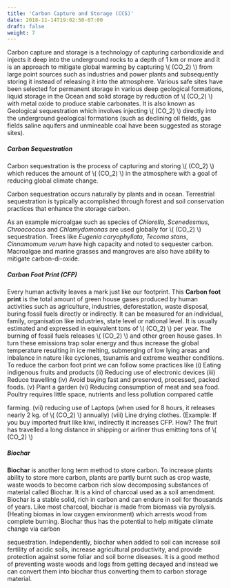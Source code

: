 ```yaml
---
title: 'Carbon Capture and Storage (CCS)'
date: 2018-11-14T19:02:50-07:00
draft: false
weight: 7
---
```

Carbon capture and storage is a technology of capturing carbondioxide and injects it deep into the underground rocks to a depth of 1 km or more and it is an approach to mitigate global warming by capturing \\( (CO\_2) \\) from large point sources such as industries and power plants and subsequently storing it instead of releasing it into the atmosphere. Various safe sites have been selected for permanent storage in various deep geological formations, liquid storage in the Ocean and solid storage by reduction of \\( (CO\_2) \\) with metal oxide to produce stable carbonates. It is also known as Geological sequestration which involves injecting \\( (CO\_2) \\) directly into the underground geological formations (such as declining oil fields, gas fields saline aquifers and unmineable coal have been suggested as storage sites).

##### Carbon Sequestration

Carbon sequestration is the process of capturing and storing \\( (CO\_2) \\) which reduces the amount of \\( (CO\_2) \\) in the atmosphere with a goal of reducing global climate change.

Carbon sequestration occurs naturally by plants and in ocean. Terrestrial sequestration is typically accomplished through forest and soil conservation practices that enhance the storage carbon.

As an example microalgae such as species of _Chlorella, Scenedesmus, Chroococcus_ and _Chlamydomonas_ are used globally for \\( (CO\_2) \\) sequestration. Trees like _Eugenia caryophyllata_, _Tecoma stans_, _Cinnamomum verum_ have high capacity and noted to sequester carbon. Macroalgae and marine grasses and mangroves are also have ability to mitigate carbon-di-oxide.

##### Carbon Foot Print (CFP)

Every human activity leaves a mark just like our footprint. This **Carbon foot print** is the total amount of green house gases produced by human activities such as agriculture, industries, deforestation, waste disposal, buring fossil fuels directly or indirectly. It can be measured for an individual, family, organisation like industries, state level or national level. It is usually estimated and expressed in equivalent tons of \\( (CO\_2) \\) per year. The burning of fossil fuels releases \\( (CO\_2) \\) and other green house gases. In turn these emissions trap solar energy and thus increase the global temperature resulting in ice melting, submerging of low lying areas and inbalance in nature like cyclones, tsunamis and extreme weather conditions. To reduce the carbon foot print we can follow some practices like (i) Eating indigenous fruits and products (ii) Reducing use of electronic devices (iii) Reduce travelling (iv) Avoid buying fast and preserved, processed, packed foods. (v) Plant a garden (vi) Reducing consumption of meat and sea food. Poultry requires little space, nutrients and less pollution compared cattle

farming. (vii) reducing use of Laptops (when used for 8 hours, it releases nearly 2 kg. of \\( (CO\_2) \\) annually) (viii) Line drying clothes. (Example: If you buy imported fruit like kiwi, indirectly it increases CFP. How? The fruit has travelled a long distance in shipping or airliner thus emitting tons of \\( (CO\_2) \\)

##### Biochar

**Biochar** is another long term method to store carbon. To increase plants ability to store more carbon, plants are partly burnt such as crop waste, waste woods to become carbon rich slow decomposing substances of material called Biochar. It is a kind of charcoal used as a soil amendment. Biochar is a stable solid, rich in carbon and can endure in soil for thousands of years. Like most charcoal, biochar is made from biomass via pyrolysis. (Heating biomas in low oxygen environment) which arrests wood from complete burning. Biochar thus has the potential to help mitigate climate change via carbon

sequestration. Independently, biochar when added to soil can increase soil fertility of acidic soils, increase agricultural productivity, and provide protection against some foliar and soil borne diseases. It is a good method of preventing waste woods and logs from getting decayed and instead we can convert them into biochar thus converting them to carbon storage material.